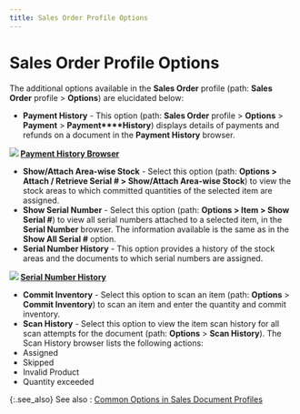 ```yaml
---
title: Sales Order Profile Options
---
```


# Sales Order Profile Options


The additional options available in the **Sales 
 Order** profile (path: **Sales Order** profile > **Options**) are  elucidated below:

- **Payment 
 History** - This option (path: **Sales 
 Order** profile > **Options**  > **Payment** > **Payment****History**) displays details of payments  and refunds on a document in the **Payment 
 History** browser.



**![]({{site.sp_baseurl}}/img/lens.gif) [Payment  History Browser]({{site.sp_baseurl}}/sales-docs/sales-orders/so-proc/pmts-refunds/payment-history/payment_history.html)**

- **Show/Attach 
 Area-wise Stock** - Select this option (path: **Options 
 &gt; Attach / Retrieve Serial # &gt; Show/Attach Area-wise Stock**)  to view the stock areas to which committed quantities of the selected  item are assigned.
- **Show 
 Serial Number** - Select this option (path: **Options 
 &gt; Item &gt; Show Serial #**) to view all serial numbers attached  to a selected item, in the **Serial Number** browser. The information available is the same as in the **Show All Serial #** option.
- **Serial 
 Number History** - This option provides a history of the stock areas  and the documents to which serial numbers are assigned.



**![]({{site.sp_baseurl}}/img/lens.gif) [Serial  Number History]({{site.sp_baseurl}}/misc/serial_number_history_browser.html)**

- **Commit 
 Inventory** - Select this option to scan an item (path: **Options**  > **Commit Inventory**) to scan  an item and enter the quantity and commit inventory.
- **Scan 
 History** - Select this option to view the item scan history for  all scan attempts for the document (path: **Options**  > **Scan History**). The Scan History  browser lists the following actions:
- Assigned
- Skipped
- Invalid  Product
- Quantity  exceeded



{:.see_also}
See also
: [Common  Options in Sales Document Profiles]({{site.sp_baseurl}}/sales-docs/docs-profile/options/common_options_in_all_sales_documents_content.html)
